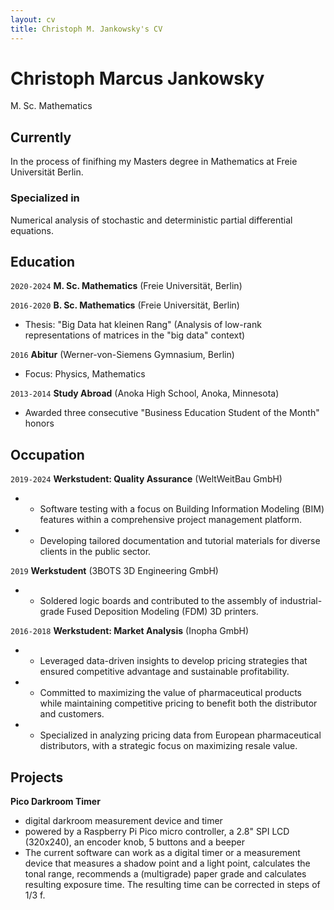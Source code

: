 ```yaml
---
layout: cv
title: Christoph M. Jankowsky's CV
---
```

# Christoph Marcus Jankowsky
M. Sc. Mathematics

## Currently

In the process of finifhing my Masters degree in Mathematics at Freie Universität Berlin.

### Specialized in

Numerical analysis of stochastic and deterministic partial differential equations.

## Education

`2020-2024`
__M. Sc. Mathematics__ (Freie Universität, Berlin)

`2016-2020`
__B. Sc. Mathematics__ (Freie Universität, Berlin)

- Thesis: "Big Data hat kleinen Rang" (Analysis of low-rank representations of matrices in the "big data" context)

`2016`
__Abitur__ (Werner-von-Siemens Gymnasium, Berlin)

- Focus: Physics, Mathematics

`2013-2014`
__Study Abroad__ (Anoka High School, Anoka, Minnesota)

- Awarded three consecutive "Business Education Student of the Month" honors

## Occupation

`2019-2024`
__Werkstudent: Quality Assurance__ (WeltWeitBau GmbH)

- - Software testing with a focus on Building Information Modeling (BIM) features within a comprehensive project management platform.
- - Developing tailored documentation and tutorial materials for diverse clients in the public sector.

`2019`
__Werkstudent__ (3BOTS 3D Engineering GmbH)

- - Soldered logic boards and contributed to the assembly of industrial-grade Fused Deposition Modeling (FDM) 3D printers.

`2016-2018`
__Werkstudent: Market Analysis__ (Inopha GmbH)

- - Leveraged data-driven insights to develop pricing strategies that ensured competitive advantage and sustainable profitability.
- - Committed to maximizing the value of pharmaceutical products while maintaining competitive pricing to benefit both the distributor and customers.
- - Specialized in analyzing pricing data from European pharmaceutical distributors, with a strategic focus on maximizing resale value.

## Projects

__Pico Darkroom Timer__
- digital darkroom measurement device and timer
- powered by a Raspberry Pi Pico micro controller, a 2.8" SPI LCD (320x240), an encoder knob, 5 buttons and a beeper
- The current software can work as a digital timer or a measurement device that measures a shadow point and a light point, calculates the tonal range, recommends a (multigrade) paper grade and calculates resulting exposure time. The resulting time can be corrected in steps of 1/3 f.

<!-- ### Footer

Last updated: October 2023 -->
